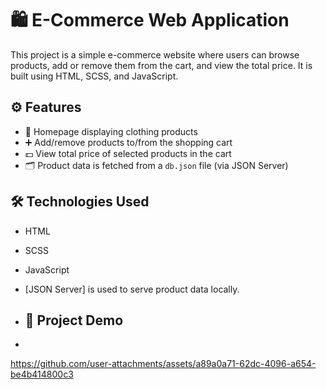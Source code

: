 # 🛍️ E-Commerce Web Application

This project is a simple e-commerce website where users can browse products, add or remove them from the cart, and view the total price. It is built using HTML, SCSS, and JavaScript.

## ⚙️ Features

- 👕 Homepage displaying clothing products
- ➕ Add/remove products to/from the shopping cart
- 💵 View total price of selected products in the cart
- 🗂️ Product data is fetched from a `db.json` file (via JSON Server)

## 🛠️ Technologies Used

- HTML
- SCSS
- JavaScript
- [JSON Server] is used to serve product data locally.

- ## 🎥 Project Demo
- 

https://github.com/user-attachments/assets/a89a0a71-62dc-4096-a654-be4b414800c3

